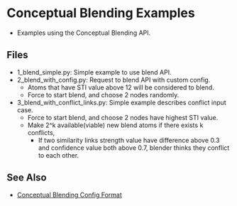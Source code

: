 # Conceptual Blending Examples
* Examples using the Conceptual Blending API.

## Files
* 1_blend_simple.py: Simple example to use blend API.
* 2_blend_with_config.py: Request to blend API with custom config.
  * Atoms that have STI value above 12 will be considered to blend.
  * Force to start blend, and choose 2 nodes randomly.
* 3_blend_with_conflict_links.py: Simple example describes conflict input case.
  * Force to start blend, and choose 2 nodes have highest STI value.
  * Make 2^k available(viable) new blend atoms if there exists k conflicts,
    * If two similarity links strength value have difference above 0.3 and 
      confidence value both above 0.7, blender thinks they conflict to each 
      other.

## See Also
* [Conceptual Blending Config Format](../../../opencog/python/blending/doc/blend-config-format.md)
